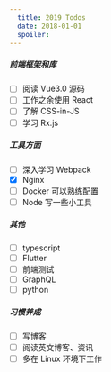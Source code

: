 ```yaml
---
  title: 2019 Todos
  date: 2018-01-01
  spoiler:
---
```


##### 前端框架和库

- [ ] 阅读 Vue3.0 源码
- [ ] 工作之余使用 React
- [ ] 了解 CSS-in-JS
- [ ] 学习 Rx.js

##### 工具方面

- [ ] 深入学习 Webpack
- [x] Nginx
- [ ] Docker 可以熟练配置
- [ ] Node 写一些小工具

##### 其他

- [ ] typescript
- [ ] Flutter
- [ ] 前端测试
- [ ] GraphQL
- [ ] python

##### 习惯养成

- [ ] 写博客
- [ ] 阅读英文博客、资讯
- [ ] 多在 Linux 环境下工作